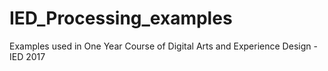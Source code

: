 # IED_Processing_examples
Examples used in One Year Course of Digital Arts and Experience Design - IED 2017

